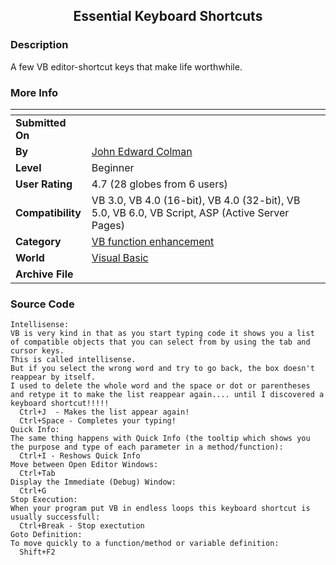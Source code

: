 ﻿<div align="center">

## Essential Keyboard Shortcuts


</div>

### Description

A few VB editor-shortcut keys that make life worthwhile.
 
### More Info
 


<span>             |<span>
---                |---
**Submitted On**   |
**By**             |[John Edward Colman](https://github.com/Planet-Source-Code/PSCIndex/blob/master/ByAuthor/john-edward-colman.md)
**Level**          |Beginner
**User Rating**    |4.7 (28 globes from 6 users)
**Compatibility**  |VB 3\.0, VB 4\.0 \(16\-bit\), VB 4\.0 \(32\-bit\), VB 5\.0, VB 6\.0, VB Script, ASP \(Active Server Pages\) 
**Category**       |[VB function enhancement](https://github.com/Planet-Source-Code/PSCIndex/blob/master/ByCategory/vb-function-enhancement__1-25.md)
**World**          |[Visual Basic](https://github.com/Planet-Source-Code/PSCIndex/blob/master/ByWorld/visual-basic.md)
**Archive File**   |[](https://github.com/Planet-Source-Code/john-edward-colman-essential-keyboard-shortcuts__1-12127/archive/master.zip)





### Source Code

```
Intellisense:
VB is very kind in that as you start typing code it shows you a list of compatible objects that you can select from by using the tab and cursor keys.
This is called intellisense.
But if you select the wrong word and try to go back, the box doesn't reappear by itself.
I used to delete the whole word and the space or dot or parentheses and retype it to make the list reappear again.... until I discovered a keyboard shortcut!!!!!
  Ctrl+J  - Makes the list appear again!
  Ctrl+Space - Completes your typing!
Quick Info:
The same thing happens with Quick Info (the tooltip which shows you the purpose and type of each parameter in a method/function):
  Ctrl+I - Reshows Quick Info
Move between Open Editor Windows:
  Ctrl+Tab
Display the Immediate (Debug) Window:
  Ctrl+G
Stop Execution:
When your program put VB in endless loops this keyboard shortcut is usually successfull:
  Ctrl+Break - Stop exectution
Goto Definition:
To move quickly to a function/method or variable definition:
  Shift+F2
```

